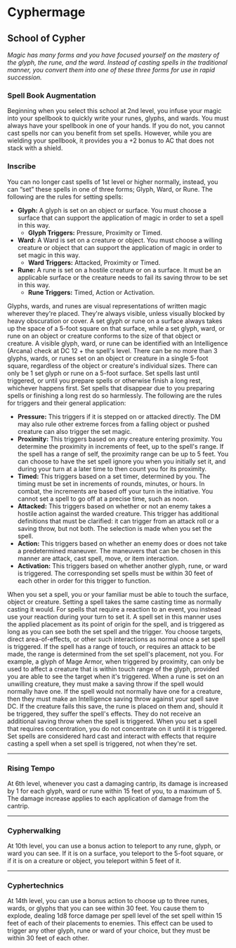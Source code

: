 Cyphermage
==========

School of Cypher
----------------

_Magic has many forms and you have focused yourself on the mastery of the glyph, the rune, and the ward. Instead of casting spells in the traditional manner, you convert them into one of these three forms for use in rapid succession._ 

### Spell Book Augmentation

Beginning when you select this school at 2nd level, you infuse your magic into your spellbook to quickly write your runes, glyphs, and wards. You must always have your spellbook in one of your hands. If you do not, you cannot cast spells nor can you benefit from set spells. However, while you are wielding your spellbook, it provides you a +2 bonus to AC that does not stack with a shield. 

### Inscribe

You can no longer cast spells of 1st level or higher normally, instead, you can “set” these spells in one of three forms; Glyph, Ward, or Rune. The following are the rules for setting spells:

* **Glyph:** A glyph is set on an object or surface. You must choose a surface that can support the application of magic in order to set a spell in this way.
    * **Glyph Triggers:** Pressure, Proximity or Timed.
* **Ward:** A Ward is set on a creature or object. You must choose a willing creature or object that can support the application of magic in order to set magic in this way.
    * **Ward Triggers:** Attacked, Proximity or Timed.
* **Rune:** A rune is set on a hostile creature or on a surface. It must be an applicable surface or the creature needs to fail its saving throw to be set in this way.
    * **Rune Triggers:** Timed, Action or Activation.

Glyphs, wards, and runes are visual representations of written magic wherever they're placed. They're always visible, unless visually blocked by heavy obscuration or cover. A set glyph or rune on a surface always takes up the space of a 5-foot square on that surface, while a set glyph, ward, or rune on an object or creature conforms to the size of that object or creature. A visible glyph, ward, or rune can be identified with an Intelligence (Arcana) check at DC 12 + the spell's level.  There can be no more than 3 glyphs, wards, or runes set on an object or creature in a single 5-foot square, regardless of the object or creature's individual sizes. There can only be 1 set glyph or rune on a 5-foot surface.  Set spells last until triggered, or until you prepare spells or otherwise finish a long rest, whichever happens first. Set spells that disappear due to you preparing spells or finishing a long rest do so harmlessly.  The following are the rules for triggers and their general application:

* **Pressure:** This triggers if it is stepped on or attacked directly. The DM may also rule other extreme forces from a falling object or pushed creature can also trigger the set magic.
* **Proximity:** This triggers based on any creature entering proximity. You determine the proximity in increments of feet, up to the spell's range. If the spell has a range of self, the proximity range can be up to 5 feet. You can choose to have the set spell ignore you when you initially set it, and during your turn at a later time to then count you for its proximity.
* **Timed:** This triggers based on a set timer, determined by you. The timing must be set in increments of rounds, minutes, or hours. In combat, the increments are based off your turn in the initiative. You cannot set a spell to go off at a precise time, such as noon.
* **Attacked:** This triggers based on whether or not an enemy takes a hostile action against the warded creature. This trigger has additional definitions that must be clarified: it can trigger from an attack roll or a saving throw, but not both. The selection is made when you set the spell.
* **Action:** This triggers based on whether an enemy does or does not take a predetermined maneuver. The maneuvers that can be chosen in this manner are attack, cast spell, move, or item interaction.
* **Activation:** This triggers based on whether another glyph, rune, or ward is triggered. The corresponding set spells must be within 30 feet of each other in order for this trigger to function.

When you set a spell, you or your familiar must be able to touch the surface, object or creature. Setting a spell takes the same casting time as normally casting it would. For spells that require a reaction to an event, you instead use your reaction during your turn to set it. A spell set in this manner uses the applied placement as its point of origin for the spell, and is triggered as long as you can see both the set spell and the trigger. You choose targets, direct area-of-effects, or other such interactions as normal once a set spell is triggered. If the spell has a range of touch, or requires an attack to be made, the range is determined from the set spell's placement, not you. For example, a glyph of Mage Armor, when triggered by proximity, can only be used to affect a creature that is within touch range of the glyph, provided you are able to see the target when it's triggered.  When a rune is set on an unwilling creature, they must make a saving throw if the spell would normally have one. If the spell would not normally have one for a creature, then they must make an Intelligence saving throw against your spell save DC. If the creature fails this save, the rune is placed on them and, should it be triggered, they suffer the spell's effects. They do not receive an additional saving throw when the spell is triggered.  When you set a spell that requires concentration, you do not concentrate on it until it is triggered.  Set spells are considered hard cast and interact with effects that require casting a spell when a set spell is triggered, not when they're set.

* * *

### Rising Tempo

At 6th level, whenever you cast a damaging cantrip, its damage is increased by 1 for each glyph, ward or rune within 15 feet of you, to a maximum of 5. The damage increase applies to each application of damage from the cantrip.

* * *

### Cypherwalking

At 10th level, you can use a bonus action to teleport to any rune, glyph, or ward you can see. If it is on a surface, you teleport to the 5-foot square, or if it is on a creature or object, you teleport within 5 feet of it.

* * *

### Cyphertechnics

At 14th level, you can use a bonus action to choose up to three runes, wards, or glyphs that you can see within 30 feet. You cause them to explode, dealing 1d8 force damage per spell level of the set spell within 15 feet of each of their placements to enemies. This effect can be used to trigger any other glyph, rune or ward of your choice, but they must be within 30 feet of each other.
